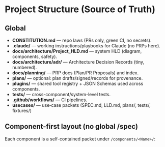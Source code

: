 # Project Structure (Source of Truth)

## Global
- **CONSTITUTION.md** — repo laws (PRs only, green CI, no secrets).
- **.claude/** — working instructions/playbooks for Claude (no PRPs here).
- **docs/architecture/Project_HLD.md** — system HLD (diagram, components, safety).
- **docs/architecture/adr/** — Architecture Decision Records (tiny, numbered).
- **docs/planning/** — PRP docs (Plan/PR Proposals) and index.
- **plans/** — optional: plan drafts/signed/records for provenance.
- **plugins/** — shared tool registry + JSON Schemas used across components.
- **tests/** — cross-component/system-level tests.
- **.github/workflows/** — CI pipelines.
- **usecases/** — use‑case packets (SPEC.md, LLD.md, plans/, tests/, fixtures/)

## Component-first layout (no global /spec)
Each component is a self-contained packet under `/components/<Name>/`:
